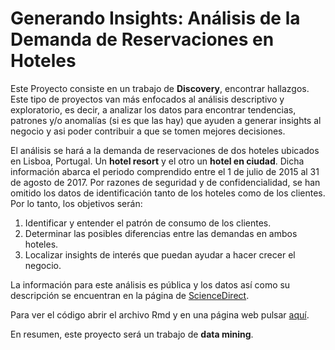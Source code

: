 # Generando Insights: Análisis de la Demanda de Reservaciones en Hoteles

Este Proyecto consiste en un trabajo de **Discovery**, encontrar hallazgos. Este tipo de proyectos van más enfocados al análisis descriptivo y exploratorio, es decir, a analizar los datos para encontrar tendencias, patrones y/o anomalías (si es que las hay) que ayuden a generar insights al negocio y asi poder contribuir a que se tomen mejores decisiones.

El análisis se hará a la demanda de reservaciones de dos hoteles ubicados en Lisboa, Portugal. Un **hotel resort** y el otro un **hotel en ciudad**. Dicha información abarca el periodo comprendido entre el 1 de julio de 2015 al 31 de agosto de 2017. Por razones de seguridad y de confidencialidad, se han omitido los datos de identificación tanto de los hoteles como de los clientes. Por lo tanto, los objetivos serán:

1. Identificar y entender el patrón de consumo de los clientes.
2. Determinar las posibles diferencias entre las demandas en ambos hoteles.
3. Localizar insights de interés que puedan ayudar a hacer crecer el negocio.

La información para este análisis es pública y los datos así como su descripción se encuentran en la página de [ScienceDirect](https://www.sciencedirect.com/science/article/pii/S2352340918315191).

Para ver el código abrir el archivo Rmd y en una página web pulsar [aquí](https://rpubs.com/arojasmor17/hoteles).

En resumen, este proyecto será un trabajo de **data mining**.
